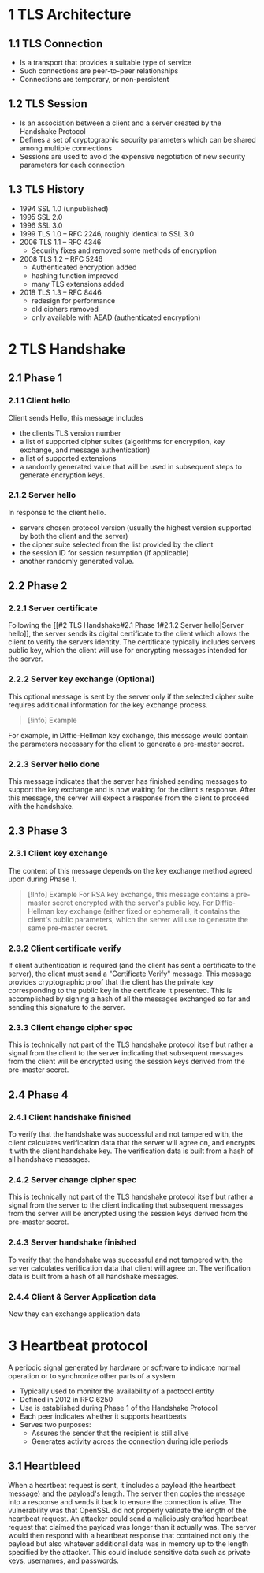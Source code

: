 # 1 TLS Architecture
## 1.1 TLS Connection
- Is a transport that provides a suitable type of service 
- Such connections are peer-to-peer relationships
- Connections are temporary, or non-persistent
## 1.2 TLS Session
- Is an association between a client and a server created by the Handshake Protocol 
- Defines a set of cryptographic security parameters which can be shared among multiple connections
- Sessions are used to avoid the expensive negotiation of new security parameters for each connection

## 1.3 TLS History
- 1994 SSL 1.0 (unpublished) 
- 1995 SSL 2.0 
- 1996 SSL 3.0 
- 1999 TLS 1.0 – RFC 2246, roughly identical to SSL 3.0 
- 2006 TLS 1.1 – RFC 4346
	- Security fixes and removed some methods of encryption 
- 2008 TLS 1.2 – RFC 5246
	- Authenticated encryption added
	- hashing function improved
	- many TLS extensions added 
- 2018 TLS 1.3 – RFC 8446 
	- redesign for performance
	- old ciphers removed
	- only available with AEAD (authenticated encryption)



# 2 TLS Handshake
## 2.1 Phase 1

### 2.1.1 Client hello
Client sends Hello, this message includes 
- the clients TLS version number
- a list of supported cipher suites (algorithms for encryption, key exchange, and message authentication)
- a list of supported extensions
- a randomly generated value that will be used in subsequent steps to generate encryption keys.

### 2.1.2 Server hello
In response to the client hello. 
- servers chosen protocol version (usually the highest version supported by both the client and the server)
- the cipher suite selected from the list provided by the client
- the session ID for session resumption (if applicable)
- another randomly generated value.

## 2.2 Phase 2
### 2.2.1 Server certificate
Following the [[#2 TLS Handshake#2.1 Phase 1#2.1.2 Server hello|Server hello]], the server sends its digital certificate to the client which allows the client to verify the servers identity. The certificate typically includes servers public key, which the client will use for encrypting messages intended for the server.

### 2.2.2 Server key exchange (Optional)
This optional message is sent by the server only if the selected cipher suite requires additional information for the key exchange process. 

> [!info] Example
> 
For example, in Diffie-Hellman key exchange, this message would contain the parameters necessary for the client to generate a pre-master secret.

### 2.2.3 Server hello done
This message indicates that the server has finished sending messages to support the key exchange and is now waiting for the client's response. After this message, the server will expect a response from the client to proceed with the handshake.
## 2.3 Phase 3

### 2.3.1 Client key exchange
The content of this message depends on the key exchange method agreed upon during Phase 1. 

> [!Info] Example
> For RSA key exchange, this message contains a pre-master secret encrypted with the server's public key. For Diffie-Hellman key exchange (either fixed or ephemeral), it contains the client's public parameters, which the server will use to generate the same pre-master secret.

### 2.3.2 Client certificate verify
If client authentication is required (and the client has sent a certificate to the server), the client must send a "Certificate Verify" message. This message provides cryptographic proof that the client has the private key corresponding to the public key in the certificate it presented. This is accomplished by signing a hash of all the messages exchanged so far and sending this signature to the server.

### 2.3.3 Client change cipher spec
This is technically not part of the TLS handshake protocol itself but rather a signal from the client to the server indicating that subsequent messages from the client will be encrypted using the session keys derived from the pre-master secret.
## 2.4 Phase 4
### 2.4.1 Client handshake finished
To verify that the handshake was successful and not tampered with, the client calculates verification data that the server will agree on, and encrypts it with the client handshake key. The verification data is built from a hash of all handshake messages.

### 2.4.2 Server change cipher spec
This is technically not part of the TLS handshake protocol itself but rather a signal from the server to the client indicating that subsequent messages from the server will be encrypted using the session keys derived from the pre-master secret.

### 2.4.3 Server handshake finished
To verify that the handshake was successful and not tampered with, the server calculates verification data that client will agree on. The verification data is built from a hash of all handshake messages.

### 2.4.4 Client  & Server Application data 
Now they can exchange application data

# 3 Heartbeat protocol
A periodic signal generated by hardware or software to indicate normal operation or to synchronize other parts of a system 
-  Typically used to monitor the availability of a protocol entity 
- Defined in 2012 in RFC 6250
- Use is established during Phase 1 of the Handshake Protocol 
- Each peer indicates whether it supports heartbeats 
- Serves two purposes: 
	- Assures the sender that the recipient is still alive
	- Generates activity across the connection during idle periods
## 3.1 Heartbleed
When a heartbeat request is sent, it includes a payload (the heartbeat message) and the payload's length. The server then copies the message into a response and sends it back to ensure the connection is alive. The vulnerability was that OpenSSL did not properly validate the length of the heartbeat request. An attacker could send a maliciously crafted heartbeat request that claimed the payload was longer than it actually was. The server would then respond with a heartbeat response that contained not only the payload but also whatever additional data was in memory up to the length specified by the attacker. This could include sensitive data such as private keys, usernames, and passwords.


